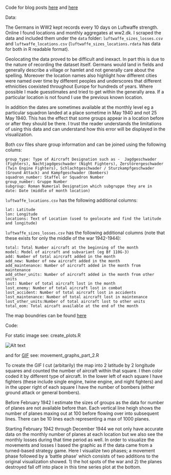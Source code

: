 Code for blog posts [here](https://scweiss.blogspot.com/2022/02/a-high-altitude-overview-of-european.html) and [here](https://scweiss.blogspot.com/2022/07/blog-post.html)

Data:

The Germans in WW2 kept records every 10 days on Luftwaffe strength. Online I found locations and monthly aggregates at ww2.dk. I scraped the data and included them under the `data` folder: `luftwaffe_sizes_losses.csv` and `luftwaffe_locations.csv` (`luftwaffe_sizes_locations.rdata` has data for both in R readable format). 

Geolocating the data proved to be difficult and inexact. In part this is due to the nature of recording the dataset itself. Germans would land in fields and generally describe a village or hamlet and not generally care about the spelling. Moreover the location names also highlight how different cities were named over time by different peoples and underscores that different ethnicities coexisted throughout Europe for hundreds of years. Where possible I made guesstimates and tried to get within the generally area. If a particular location is not found I use the previous known location.

In addition the dates are sometimes available at the monthly level eg a particular squadron landed at a place sometime in May 1940 and not 25 May 1940. This has the effect that some groups appear in a location before or after they should be there. I trust the reader understands the limitations of using this data and can understand how this error will be displayed in the visualization. 

Both csv files share group information and can be joined using the following colums:

    group_type: Type of Aircraft Designation such as -  Jagdgeschwader (Fighters), Nachtjagdgeschwader (Night Fighters), Zerstörergeschwader (Twin Engine Fighters), Schlachtgeschwader / Sturzkampfgeschwader (Ground Attack) and Kampfgeschwader (Bombers)
    squadron_number: Staffel or Squadron Number 
    group_number: Gruppe Number
    subgroup: Roman Numerial Designation which subgruppe they are in
    date: Date (middle of month location)

`luftwaffe_locations.csv` has the following additional columns:

    lat: Latitude
    lon: Longitude
    locations: Text of Location (used to geolocate and find the latitude and longitude) 

`luftwaffe_sizes_losses.csv` has the following additional columns (note that these exists for only the middle of the war 1942-1944):

    total: Total Number aircraft at the beginning of the month
    model: Model of aircraft and subvariant (eg Bf 110G-3) 
    add: Number of total aircraft added in the month
    add_new: Number of new aircraft added in the month
    add_maintenance: Number of aircraft added in the month from maintenance 
    add_other_units: Number of aircraft added in the month from other units
    lost: Number of total aircraft lost in the month
    lost_enemy: Number of total aircraft lost in combat
    lost_accident: Number of total aircraft lost in accidents
    lost_maintenance: Number of total aircraft lost in maintenance
    lost_other_units:Number of total aircraft lost to other units
    total_eom: Total aircaft available at the end of the month

The map boundries can be found [here](https://web.archive.org/web/20210304022330/https://web.stanford.edu/group/spatialhistory/cgi-bin/site/pub.php?id=51) 

Code:

For static image see: create_plots.R

![Alt text](https://github.com/samcarlos/luftwaffe_locations/blob/main/plots/main_plot.png "Optional title")

and for [GIF](https://www.youtube.com/watch?v=wnMIx-DsD6g&t=179s) see: movement_graphs_part_2.R


To create the GIF I cut (arbitarily) the map into 2 latitude by 2 longitude squares and counted the number of aircraft within that square. I then color coded it by different type of aircraft. In the lower left of each square I have fighters (these include single engine, twine engine, and night fighters) and in the upper right of each square I have the number of bombers (either ground attack or general bombers). 

Before February 1942 I estimate the sizes of groups as the data for number of planes are not available before than. Each vertical line heigh shows the number of planes maxing out at 100 before flowing over into subsequent lines. There can be 10 lines each representing a max of 1000 planes.

Starting February 1942 through December 1944 we not only have accurate data on the monthly number of planes at each location but we also see the monthly losses during that time period as well. In order to visualize the movements and losses I based the graphic as if the data came from a turned-based strategy game. Here I visualize two phases; a movement phase followed by a ‘battle phase’ which consists of two additions to the original visualization showed. 1) the hot spots of the war and 2) the planes destroyed fall off into place in this time series plot at the bottom.



